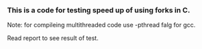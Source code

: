 ### This is a code for testing speed up of using forks in C.

Note: for compileing multithreaded code use -pthread falg for gcc.


Read report to see result of test.
